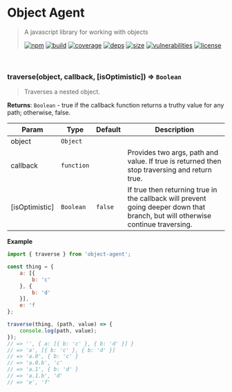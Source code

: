 # Object Agent

> A javascript library for working with objects
>
> [![npm][npm]][npm-url]
[![build][build]][build-url]
[![coverage][coverage]][coverage-url]
[![deps][deps]][deps-url]
[![size][size]][size-url]
[![vulnerabilities][vulnerabilities]][vulnerabilities-url]
[![license][license]][license-url]


<br><a name="traverse"></a>

### traverse(object, callback, [isOptimistic]) ⇒ <code>Boolean</code>
> Traverses a nested object.

**Returns**: <code>Boolean</code> - true if the callback function returns a truthy value for any path; otherwise, false.  

| Param | Type | Default | Description |
| --- | --- | --- | --- |
| object | <code>Object</code> |  |  |
| callback | <code>function</code> |  | Provides two args, path and value. If true is returned then stop traversing and return true. |
| [isOptimistic] | <code>Boolean</code> | <code>false</code> | If true then returning true in the callback will prevent going deeper down that branch, but will otherwise continue traversing. |

**Example**  
``` javascript
import { traverse } from 'object-agent';

const thing = {
    a: [{
        b: 'c'
    }, {
        b: 'd'
    }],
    e: 'f
};

traverse(thing, (path, value) => {
    console.log(path, value);
});
// => '', { a: [{ b: 'c' }, { b: 'd' }] }
// => 'a', [{ b: 'c' }, { b: 'd' }]
// => 'a.0', { b: 'c' }
// => 'a.0.b', 'c'
// => 'a.1', { b: 'd' }
// => 'a.1.b', 'd'
// => 'e', 'f'
```

[npm]: https://img.shields.io/npm/v/object-agent.svg
[npm-url]: https://npmjs.com/package/object-agent
[build]: https://travis-ci.org/DarrenPaulWright/object-agent.svg?branch&#x3D;master
[build-url]: https://travis-ci.org/DarrenPaulWright/object-agent
[coverage]: https://coveralls.io/repos/github/DarrenPaulWright/object-agent/badge.svg?branch&#x3D;master
[coverage-url]: https://coveralls.io/github/DarrenPaulWright/object-agent?branch&#x3D;master
[deps]: https://david-dm.org/darrenpaulwright/object-agent.svg
[deps-url]: https://david-dm.org/darrenpaulwright/object-agent
[size]: https://packagephobia.now.sh/badge?p&#x3D;object-agent
[size-url]: https://packagephobia.now.sh/result?p&#x3D;object-agent
[vulnerabilities]: https://snyk.io/test/github/DarrenPaulWright/object-agent/badge.svg?targetFile&#x3D;package.json
[vulnerabilities-url]: https://snyk.io/test/github/DarrenPaulWright/object-agent?targetFile&#x3D;package.json
[license]: https://img.shields.io/github/license/DarrenPaulWright/object-agent.svg
[license-url]: https://npmjs.com/package/object-agent/LICENSE.md
